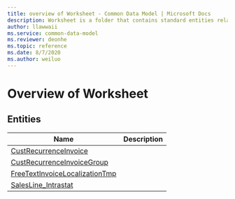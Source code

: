 ```yaml
---
title: overview of Worksheet - Common Data Model | Microsoft Docs
description: Worksheet is a folder that contains standard entities related to the Common Data Model.
author: llawwaii
ms.service: common-data-model
ms.reviewer: deonhe
ms.topic: reference
ms.date: 8/7/2020
ms.author: weiluo
---
```


# Overview of Worksheet


## Entities

|Name|Description|
|---|---|
|[CustRecurrenceInvoice](CustRecurrenceInvoice.md)||
|[CustRecurrenceInvoiceGroup](CustRecurrenceInvoiceGroup.md)||
|[FreeTextInvoiceLocalizationTmp](FreeTextInvoiceLocalizationTmp.md)||
|[SalesLine_Intrastat](SalesLine_Intrastat.md)||
